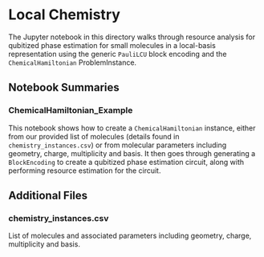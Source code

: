 # Local Chemistry
The Jupyter notebook in this directory walks through resource analysis for qubitized phase estimation for small molecules in a local-basis representation using the generic `PauliLCU` block encoding and the `ChemicalHamiltonian` ProblemInstance.

## Notebook Summaries
### ChemicalHamiltonian_Example
This notebook shows how to create a `ChemicalHamiltonian` instance, either from our provided list of molecules (details found in `chemistry_instances.csv`) or from molecular parameters including geometry, charge, multiplicity and basis. It then goes through generating a `BlockEncoding` to create a qubitized phase estimation circuit, along with performing resource estimation for the circuit. 

## Additional Files
### chemistry_instances.csv
List of molecules and associated parameters including geometry, charge, multiplicity and basis.